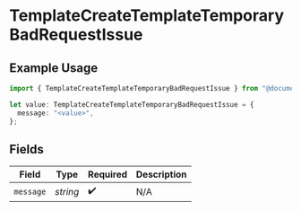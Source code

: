 # TemplateCreateTemplateTemporaryBadRequestIssue

## Example Usage

```typescript
import { TemplateCreateTemplateTemporaryBadRequestIssue } from "@documenso/sdk-typescript/models/errors";

let value: TemplateCreateTemplateTemporaryBadRequestIssue = {
  message: "<value>",
};
```

## Fields

| Field              | Type               | Required           | Description        |
| ------------------ | ------------------ | ------------------ | ------------------ |
| `message`          | *string*           | :heavy_check_mark: | N/A                |